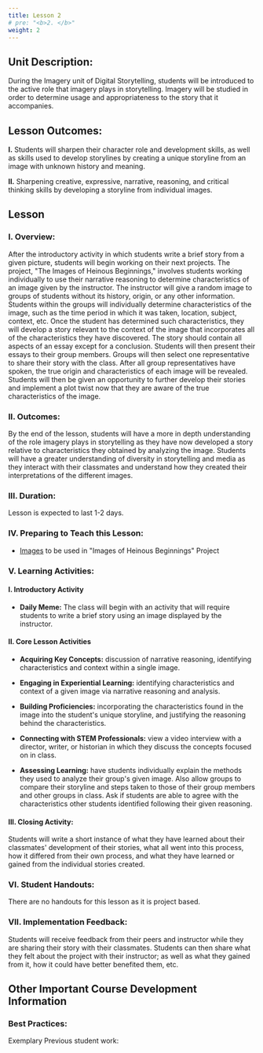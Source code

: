 ```yaml
---
title: Lesson 2   
# pre: "<b>2. </b>"
weight: 2
---
```


## Unit Description:

During the Imagery unit of Digital Storytelling, students will be introduced to the active role that imagery plays in storytelling. Imagery will be studied in order to determine usage and appropriateness to the story that it accompanies.

## Lesson Outcomes:

**I.** Students will sharpen their character role and development skills, as well as skills used to develop storylines by creating a unique storyline from an image with unknown history and meaning.

**II.** Sharpening creative, expressive, narrative, reasoning, and critical thinking skills by developing a storyline from individual images.

## Lesson

### I. Overview:

After the introductory activity in which students write a brief story from a given picture, students will begin working on their next projects. The project, "The Images of Heinous Beginnings," involves students working individually to use their narrative reasoning to determine characteristics of an image given by the instructor. The instructor will give a random image to groups of students without its history, origin, or any other information. Students within the groups will individually determine characteristics of the image, such as the time period in which it was taken, location, subject, context, etc. Once the student has determined such characteristics, they will develop a story relevant to the context of the image that incorporates all of the characteristics they have discovered. The story should contain all aspects of an essay except for a conclusion. Students will then present their essays to their group members. Groups will then select one representative to share their story with the class. After all group representatives have spoken, the true origin and characteristics of each image will be revealed. Students will then be given an opportunity to further develop their stories and implement a plot twist now that they are aware of the true characteristics of the image.

### II. Outcomes:

By the end of the lesson, students will have a more in depth understanding of the role imagery plays in storytelling as they have now developed a story relative to characteristics they obtained by analyzing the image. Students will have a greater understanding of diversity in storytelling and media as they interact with their classmates and understand how they created their interpretations of the different images.

### III. Duration:

Lesson is expected to last 1-2 days.

### IV. Preparing to Teach this Lesson:

* [Images](http://www.historyinorbit.com/13-children-who-grew-up-to-be-the-most-evil-humans-in-the-world/) to be used in "Images of Heinous Beginnings" Project

### V. Learning Activities:

#### I. Introductory Activity

* **Daily Meme:** The class will begin with an activity that will require students to write a brief story using an image displayed by the instructor.

#### II. Core Lesson Activities

* **Acquiring Key Concepts:** discussion of narrative reasoning, identifying characteristics and context within a single image.

* **Engaging in Experiential Learning:** identifying characteristics and context of a given image via narrative reasoning and analysis.

* **Building Proficiencies:** incorporating the characteristics found in the image into the student's unique storyline, and justifying the reasoning behind the characteristics.

* **Connecting with STEM Professionals:** view a video interview with a director, writer, or historian in which they discuss the concepts focused on in class.

* **Assessing Learning:** have students individually explain the methods they used to analyze their group's given image. Also allow groups to compare their storyline and steps taken to those of their group members and other groups in class. Ask if students are able to agree with the characteristics other students identified following their given reasoning.

#### III. Closing Activity:

Students will write a short instance of what they have learned about their classmates' development of their stories, what all went into this process, how it differed from their own process, and what they have learned or gained from the individual stories created.

### VI. Student Handouts:

There are no handouts for this lesson as it is project based.

### VII. Implementation Feedback:

Students will receive feedback from their peers and instructor while they are sharing their story with their classmates. Students can then share what they felt about the project with their instructor; as well as what they gained from it, how it could have better benefited them, etc.

## Other Important Course Development Information

### Best Practices:

Exemplary Previous student work:

<!--stackedit_data:
eyJoaXN0b3J5IjpbLTQ3NzM3NTQ3Miw0MTg5MTE4NzddfQ==
-->
